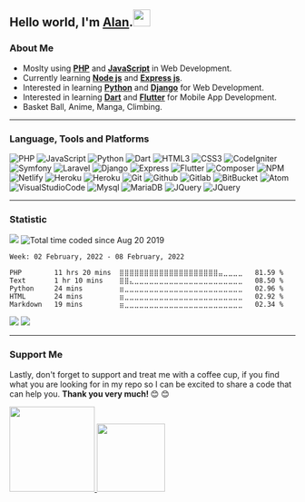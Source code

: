   ## Hello world, I'm <a href="https://alanlengkoan.com">Alan</a>.<img src="https://raw.githubusercontent.com/MartinHeinz/MartinHeinz/master/wave.gif" width="30px">

  <h3><b>About Me</b></h3>
  <ul>
      <li>Moslty using <b><a href="https://www.php.net/">PHP</a></b> and <b><a
                  href="https://www.javascript.com/">JavaScript</a></b> in Web Development.</li>
      <li>Currently learning <b><a href="https://nodejs.org/">Node js</a></b> and <b><a
                  href="https://expressjs.com/">Express js</a></b>.</li>
      <li>Interested in learning <b><a href="https://www.python.org/">Python</a></b> and <b><a
                  href="https://www.djangoproject.com/">Django</a></b> for Web Development.</li>
      <li>Interested in learning <b><a href="https://dart.dev/">Dart</a></b> and <b><a
                  href="https://flutter.dev/">Flutter</a></b> for Mobile App Development.</li>
      <li>Basket Ball, Anime, Manga, Climbing.</li>
  </ul>

  <hr>

  <h3><b>Language, Tools and Platforms</b></h3>
  <p>
      <img src="https://img.shields.io/badge/php-%23777BB4.svg?&style=for-the-badge&logo=php&logoColor=white" alt="PHP">
      <img src="https://img.shields.io/badge/javascript-%23F7DF1E.svg?&style=for-the-badge&logo=javascript&logoColor=white"
          alt="JavaScript">
      <img src="https://img.shields.io/badge/python-3670A0.svg?&style=for-the-badge&logo=python&logoColor=white"
          alt="Python">
      <img src="https://img.shields.io/badge/dart-%230175C2.svg?&style=for-the-badge&logo=dart&logoColor=white"
          alt="Dart">
      <img src="https://img.shields.io/badge/html5-%23E34F26.svg?&style=for-the-badge&logo=html5&logoColor=white"
          alt="HTML3">
      <img src="https://img.shields.io/badge/css3-%231572B6.svg?&style=for-the-badge&logo=css3&logoColor=white"
          alt="CSS3">
      <img src="https://img.shields.io/badge/codeigniter-%23EF4223.svg?&style=for-the-badge&logo=codeigniter&logoColor=white"
          alt="CodeIgniter">
      <img src="https://img.shields.io/badge/symfony-%23000000.svg?&style=for-the-badge&logo=symfony&logoColor=white"
          alt="Symfony">
      <img src="https://img.shields.io/badge/laravel-%23FF2D20.svg?&style=for-the-badge&logo=laravel&logoColor=white"
          alt="Laravel">
      <img src="https://img.shields.io/badge/django-%23092E20.svg?&style=for-the-badge&logo=django&logoColor=white"
          alt="Django">
      <img src="https://img.shields.io/badge/express-%23404d59.svg?&style=for-the-badge&logo=express&logoColor=white"
          alt="Express">
      <img src="https://img.shields.io/badge/flutter-%2302569B.svg?&style=for-the-badge&logo=flutter&logoColor=white"
          alt="Flutter">
      <img src="https://img.shields.io/badge/composer-A52A2A.svg?&style=for-the-badge&logo=composer&logoColor=white"
          alt="Composer">
      <img src="https://img.shields.io/badge/npm-%23000000.svg?&style=for-the-badge&logo=npm&logoColor=white" alt="NPM">
      <img src="https://img.shields.io/badge/netlify-%23000000.svg?&style=for-the-badge&logo=netlify&logoColor=#00C7B7"
          alt="Netlify">
      <img src="https://img.shields.io/badge/heroku-%23430098.svg?&style=for-the-badge&logo=heroku&logoColor=white"
          alt="Heroku">
      <img src="https://img.shields.io/badge/firebase-ffca28?style=for-the-badge&logo=firebase&logoColor=black"
          alt="Heroku">
      <img src="https://img.shields.io/badge/git-%23F05033.svg?&style=for-the-badge&logo=git&logoColor=white" alt="Git">
      <img src="https://img.shields.io/badge/github-%23121011.svg?&style=for-the-badge&logo=github&logoColor=white"
          alt="Github">
      <img src="https://img.shields.io/badge/gitlab-%23181717.svg?&style=for-the-badge&logo=gitlab&logoColor=white"
          alt="Gitlab">
      <img src="https://img.shields.io/badge/bitbucket-%230047B3.svg?&style=for-the-badge&logo=bitbucket&logoColor=white"
          alt="BitBucket">
      <img src="https://img.shields.io/badge/atom-%2366595C.svg?&style=for-the-badge&logo=atom&logoColor=white"
          alt="Atom">
      <img src="https://img.shields.io/badge/Visual%20Studio%20Code-0078d7.svg?style=for-the-badge&logo=visual-studio-code&logoColor=white"
          alt="VisualStudioCode">
      <img src="https://img.shields.io/badge/mysql-%2300f.svg?style=for-the-badge&logo=mysql&logoColor=white"
          alt="Mysql">
      <img src="https://img.shields.io/badge/MariaDB-003545?style=for-the-badge&logo=mariadb&logoColor=whit"
          alt="MariaDB">
      <img src="https://img.shields.io/badge/jquery-%230769AD.svg?style=for-the-badge&logo=jquery&logoColor=white"
          alt="JQuery">
      <img src="https://img.shields.io/badge/bootstrap-%23563D7C.svg?style=for-the-badge&logo=bootstrap&logoColor=white"
          alt="JQuery">
  </p>

  <hr>

  <h3><b>Statistic</b></h3>
  <img src="https://komarev.com/ghpvc/?username=alanlengkoan&color=blue" />
  <img src="https://wakatime.com/badge/user/638af379-202d-4593-9c1b-71e44d84f43d.svg" alt="Total time coded since Aug 20 2019" />

  <!--START_SECTION:waka-->
```text
Week: 02 February, 2022 - 08 February, 2022

PHP        11 hrs 20 mins  ⣿⣿⣿⣿⣿⣿⣿⣿⣿⣿⣿⣿⣿⣿⣿⣿⣿⣿⣿⣿⣤⣀⣀⣀⣀   81.59 % 
Text       1 hr 10 mins    ⣿⣿⣄⣀⣀⣀⣀⣀⣀⣀⣀⣀⣀⣀⣀⣀⣀⣀⣀⣀⣀⣀⣀⣀⣀   08.50 % 
Python     24 mins         ⣶⣀⣀⣀⣀⣀⣀⣀⣀⣀⣀⣀⣀⣀⣀⣀⣀⣀⣀⣀⣀⣀⣀⣀⣀   02.96 % 
HTML       24 mins         ⣶⣀⣀⣀⣀⣀⣀⣀⣀⣀⣀⣀⣀⣀⣀⣀⣀⣀⣀⣀⣀⣀⣀⣀⣀   02.92 % 
Markdown   19 mins         ⣶⣀⣀⣀⣀⣀⣀⣀⣀⣀⣀⣀⣀⣀⣀⣀⣀⣀⣀⣀⣀⣀⣀⣀⣀   02.34 % 
```
<!--END_SECTION:waka-->

  <p>
      <img src="https://github-readme-stats.vercel.app/api?username=alanlengkoan&show_icons=true&theme=dark" />
      <img src="https://github-readme-stats.vercel.app/api/top-langs/?username=alanlengkoan&layout=compact&theme=dark" />
  </p>

  <hr>

  <h3><b>Support Me</b></h3>
  <p>
      Lastly, don't forget to support and treat me with a coffee cup, if you find what you are looking for in my repo so I can be excited to share a code that can help you. <strong>Thank you very much!&nbsp;</strong>&#128522;&nbsp;&#128522;
  </p>
  <a href="https://saweria.co/alanlengkoan">
      <img src="https://daveyscans.com/xenginee/2021/06/WP_Saweria-2.png" width="150" />
  </a>
  <a href="https://trakteer.id/alanlengkoan">
      <img src="https://cdn.buymeacoffee.com/buttons/v2/default-yellow.png" width="120" />
  </a>